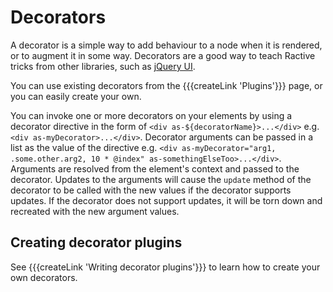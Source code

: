 # Decorators


A decorator is a simple way to add behaviour to a node when it is rendered, or to augment it in some way. Decorators are a good way to teach Ractive tricks from other libraries, such as [jQuery UI](http://jqueryui.com/).

You can use existing decorators from the {{{createLink 'Plugins'}}} page, or you can easily create your own.

You can invoke one or more decorators on your elements by using a decorator directive in the form of `<div as-${decoratorName}>...</div>` e.g. `<div as-myDecorator>...</div>`. Decorator arguments can be passed in a list as the value of the directive e.g. `<div as-myDecorator="arg1, .some.other.arg2, 10 * @index" as-somethingElseToo>...</div>`. Arguments are resolved from the  element's context and passed to the decorator. Updates to the arguments will cause the `update` method of the decorator to be called with the new values if the decorator supports updates. If the decorator does not support updates, it will be torn down and recreated with the new argument values.

## Creating decorator plugins

See {{{createLink 'Writing decorator plugins'}}} to learn how to create your own decorators.
